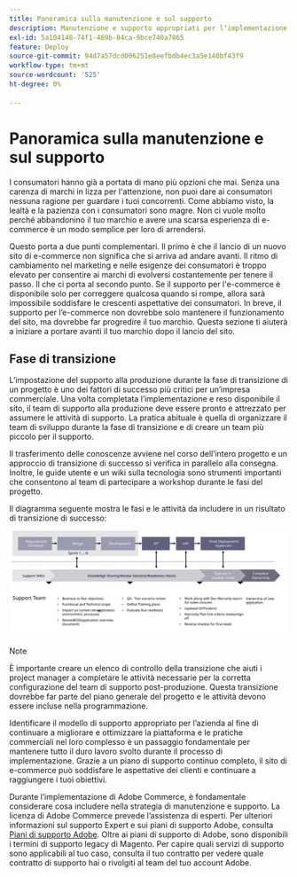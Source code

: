 ```yaml
---
title: Panoramica sulla manutenzione e sul supporto
description: Manutenzione e supporto appropriati per l’implementazione di Adobe Commerce appena avviata.
exl-id: 5a104148-74f1-469b-84ca-9bce740a7865
feature: Deploy
source-git-commit: 94d7a57dcd006251e8eefbdb4ec3a5e140bf43f9
workflow-type: tm+mt
source-wordcount: '525'
ht-degree: 0%

---
```


# Panoramica sulla manutenzione e sul supporto

I consumatori hanno già a portata di mano più opzioni che mai. Senza una carenza di marchi in lizza per l&#39;attenzione, non puoi dare ai consumatori nessuna ragione per guardare i tuoi concorrenti. Come abbiamo visto, la lealtà e la pazienza con i consumatori sono magre. Non ci vuole molto perché abbandonino il tuo marchio e avere una scarsa esperienza di e-commerce è un modo semplice per loro di arrendersi.

Questo porta a due punti complementari. Il primo è che il lancio di un nuovo sito di e-commerce non significa che si arriva ad andare avanti. Il ritmo di cambiamento nel marketing e nelle esigenze dei consumatori è troppo elevato per consentire ai marchi di evolversi costantemente per tenere il passo. Il che ci porta al secondo punto. Se il supporto per l&#39;e-commerce è disponibile solo per correggere qualcosa quando si rompe, allora sarà impossibile soddisfare le crescenti aspettative dei consumatori. In breve, il supporto per l’e-commerce non dovrebbe solo mantenere il funzionamento del sito, ma dovrebbe far progredire il tuo marchio. Questa sezione ti aiuterà a iniziare a portare avanti il tuo marchio dopo il lancio del sito.

## Fase di transizione

L’impostazione del supporto alla produzione durante la fase di transizione di un progetto è uno dei fattori di successo più critici per un’impresa commerciale. Una volta completata l’implementazione e reso disponibile il sito, il team di supporto alla produzione deve essere pronto e attrezzato per assumere le attività di supporto. La pratica abituale è quella di organizzare il team di sviluppo durante la fase di transizione e di creare un team più piccolo per il supporto.

Il trasferimento delle conoscenze avviene nel corso dell’intero progetto e un approccio di transizione di successo si verifica in parallelo alla consegna. Inoltre, le guide utente e un wiki sulla tecnologia sono strumenti importanti che consentono al team di partecipare a workshop durante le fasi del progetto.

Il diagramma seguente mostra le fasi e le attività da includere in un risultato di transizione di successo:

![Diagramma che mostra le fasi del processo di transizione](../../assets/playbooks/transition-diagram.svg)

>[!NOTE]
>
> È importante creare un elenco di controllo della transizione che aiuti i project manager a completare le attività necessarie per la corretta configurazione del team di supporto post-produzione. Questa transizione dovrebbe far parte del piano generale del progetto e le attività devono essere incluse nella programmazione.

Identificare il modello di supporto appropriato per l’azienda al fine di continuare a migliorare e ottimizzare la piattaforma e le pratiche commerciali nel loro complesso è un passaggio fondamentale per mantenere tutto il duro lavoro svolto durante il processo di implementazione. Grazie a un piano di supporto continuo completo, il sito di e-commerce può soddisfare le aspettative dei clienti e continuare a raggiungere i tuoi obiettivi.

Durante l’implementazione di Adobe Commerce, è fondamentale considerare cosa includere nella strategia di manutenzione e supporto.
La licenza di Adobe Commerce prevede l’assistenza di esperti. Per ulteriori informazioni sul supporto Expert e sui piani di supporto Adobe, consulta [Piani di supporto Adobe](https://business.adobe.com/customers/consulting-services/premier-support.html).
Oltre ai piani di supporto di Adobe, sono disponibili i termini di supporto legacy di Magento. Per capire quali servizi di supporto sono applicabili al tuo caso, consulta il tuo contratto per vedere quale contratto di supporto hai o rivolgiti al team del tuo account Adobe.
